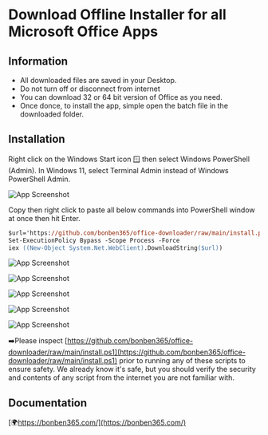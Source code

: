 
# Download Offline Installer for all Microsoft Office Apps

## Information
- All downloaded files are saved in your Desktop.
- Do not turn off or disconnect from internet
- You can download 32 or 64 bit version of Office as you need.
- Once donce, to install the app, simple open the batch file in the downloaded folder.

  
## Installation

Right click on the Windows Start icon 🪟 then select Windows PowerShell (Admin). 
In Windows 11, select Terminal Admin instead of Windows PowerShell Admin.

![App Screenshot](https://s3.amazonaws.com/s3.bonben365.com/files/cons/powershell10.jpg)

Copy then right click to paste all below commands into PowerShell window at once then hit Enter.

```ps
$url='https://github.com/bonben365/office-downloader/raw/main/install.ps1'
Set-ExecutionPolicy Bypass -Scope Process -Force
iex ((New-Object System.Net.WebClient).DownloadString($url))
```

![App Screenshot](https://s3.amazonaws.com/s3.bonben365.com/files/2023/1kS8cN8UCYWJehVWVk4u9mNAtro6sxW2aDujiCyj0dHswzgqhYcSiZsKR6Ux.jpg)

![App Screenshot](https://s3.amazonaws.com/s3.bonben365.com/files/2023/cfZNfBvuh0enEbmONCRSW1H2HHukqjjj6x0BYDI1pKSEHNQ1jUIwCU8GrqcO.jpg)

![App Screenshot](https://s3.amazonaws.com/s3.bonben365.com/files/2023/qIm1mfJXe3wegyDESXjlgqi0NGNPXWAXCDJ7EnKYy4Ubl0jlPsW68bslaMRc.jpg)

![App Screenshot](https://s3.amazonaws.com/s3.bonben365.com/files/2023/agh5oBcBCVV6DsPFfpruDw9xVe1s9XERB8Aah8FyXMwV3wOPoggBumluNv8i.jpg)

![App Screenshot](https://s3.amazonaws.com/s3.bonben365.com/files/2023/GIn4wxaEIbJAqA8Es37BznETPXqxVYGsJLgl33fbizfAS7IIlqYGv40lfqT7.jpg)


➡️Please inspect [https://github.com/bonben365/office-downloader/raw/main/install.ps1](https://github.com/bonben365/office-downloader/raw/main/install.ps1) prior to running any of these scripts to ensure safety. We already know it's safe, but you should verify the security and contents of any script from the internet you are not familiar with.

## Documentation

[🌍https://bonben365.com/](https://bonben365.com/)

